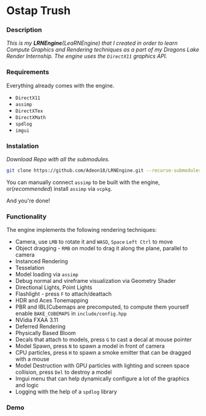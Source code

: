 # Ostap Trush

### Description
_This is my **LRNEngine**(LeaRNEngine) that I created in order to learn Compute Graphics and Rendering techniques as a part of my Dragons Lake Render Internship. The engine uses the `DirectX11` graphics API._

### Requirements
Everything already comes with the engine.
- `DirectX11`
- `assimp`
- `DirectXTex`
- `DirectXMath`
- `spdlog`
- `imgui`

### Instalation

_Download Repo with all the submodules._
```sh
git clone https://github.com/Adeon18/LRNEngine.git --recurse-submodules
```
You can manually connect `assimp` to be built with the engine, or(_recommended_) install `assimp` via `vcpkg`.

And you're done!

### Functionality
The engine implements the following rendering techniques:
- Camera, use `LMB` to rotate it and `WASD`, `Space` `Left Ctrl` to move
- Object dragging - `RMB` on model to drag it along the plane, parallel to camera
- Instanced Rendering
- Tesselation
- Model loading via `assimp`
- Debug normal and vireframe visualization via Geometry Shader
- Directional Lights, Point Lights
- Flashlight - press `F` to attach/deattach
- HDR and Aces Tonemapping
- PBR and IBL(Cubemaps are precomputed, to compute them yourself enable `BAKE_CUBEMAPS` in `include/config.hpp`
- NVidia FXAA 3.11
- Deferred Rendering
- Physically Based Bloom
- Decals that attach to models, press `G` to cast a decal at mouse pointer
- Model Spawn, press `N` to spawn a model in front of camera
- CPU particles, press `H` to spawn a smoke emitter that can be dragged with a mouse
- Model Destruction with GPU particles with lighting and screen space collision, press `Del` to destroy a model
- Imgui menu that can help dynamically configure a lot of the graphics and logic
- Logging with the help of a `spdlog` library

### Demo

